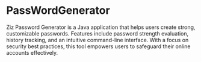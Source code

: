 # PassWordGenerator
Ziz Password Generator is a Java application that helps users create strong, customizable passwords. Features include password strength evaluation, history tracking, and an intuitive command-line interface. With a focus on security best practices, this tool empowers users to safeguard their online accounts effectively.

